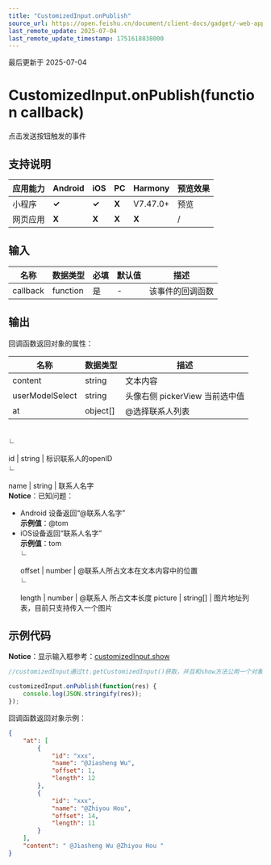 ```yaml
---
title: "CustomizedInput.onPublish"
source_url: https://open.feishu.cn/document/client-docs/gadget/-web-app-api/interface/customized-input/customizedinput/onpublish
last_remote_update: 2025-07-04
last_remote_update_timestamp: 1751618838000
---
```

最后更新于 2025-07-04

# CustomizedInput.onPublish(function callback)

点击发送按钮触发的事件

## 支持说明

应用能力 | Android | iOS | PC | Harmony | 预览效果
--- | --- | --- | --- | --- | ---
小程序 | **✓** | **✓** | **X** | V7.47.0+ | 预览
网页应用 | **X** | **X** | **X** | **X** | /

## 输入

名称 | 数据类型 | 必填 | 默认值 | 描述
--- | --- | --- | --- | ---
callback | function | 是 | \- | 该事件的回调函数

## 输出
回调函数返回对象的属性：

名称 | 数据类型 | 描述
--- | --- | ---
content | string | 文本内容
userModelSelect | string | 头像右侧 pickerView 当前选中值
at | object[] | @选择联系人列表
&emsp;  
                    ∟  
                &nbsp;  
                    id | string | 标识联系人的openID
&emsp;  
                    ∟  
                &nbsp;  
                    name | string | 联系人名字  
**Notice**：已知问题：  
- Android 设备返回“@联系人名字”  
**示例值**：@tom  
- iOS设备返回“联系人名字”  
**示例值**：tom
&emsp;  
                    ∟  
                &nbsp;  
                    offset | number | @联系人所占文本在文本内容中的位置
&emsp;  
                    ∟  
                &nbsp;  
                    length | number | @联系人 所占文本长度
picture | string[] | 图片地址列表，目前只支持传入一个图片

## 示例代码
**Notice**：显示输入框参考：[customizedInput.show](https://open.feishu.cn/document/uYjL24iN/uADN1EjLwQTNx4CM0UTM/customizedinput/show)

```js
//customizedInput通过tt.getCustomizedInput()获取，并且和show方法公用一个对象实例

customizedInput.onPublish(function(res) {
    console.log(JSON.stringify(res));
});
```

回调函数返回对象示例：

```json
{
    "at": [
        {
            "id": "xxx",
            "name": "@Jiasheng Wu",
            "offset": 1,
            "length": 12
        },
        {
            "id": "xxx",
            "name": "@Zhiyou Hou",
            "offset": 14,
            "length": 11
        }
    ],
    "content": " @Jiasheng Wu @Zhiyou Hou "
}
```

